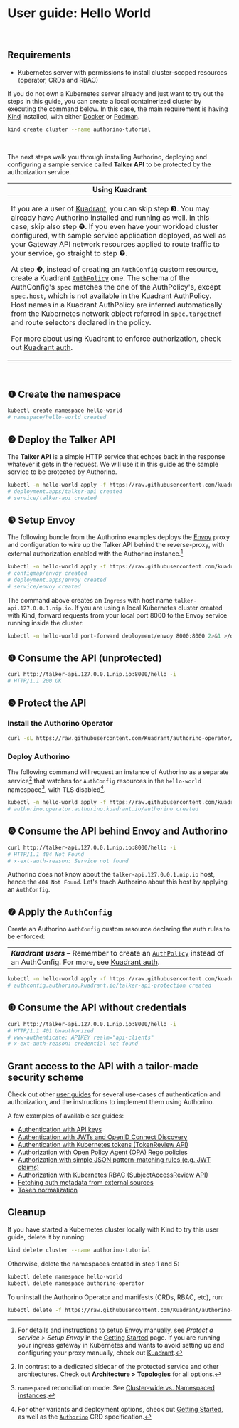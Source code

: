 # User guide: Hello World

<br/>

## Requirements

- Kubernetes server with permissions to install cluster-scoped resources (operator, CRDs and RBAC)

If you do not own a Kubernetes server already and just want to try out the steps in this guide, you can create a local containerized cluster by executing the command below. In this case, the main requirement is having [Kind](https://kind.sigs.k8s.io) installed, with either [Docker](https://www.docker.com/) or [Podman](https://podman.io/).

```sh
kind create cluster --name authorino-tutorial
```

<br/>

The next steps walk you through installing Authorino, deploying and configuring a sample service called **Talker API** to be protected by the authorization service.

<table>
  <thead>
    <tr>
      <th>Using Kuadrant</th>
    </tr>
  </thead>
  <tbody>
    <tr>
      <td>
        <p>If you are a user of <a href="https://kuadrant.io">Kuadrant</a>, you can skip step ❸. You may already have Authorino installed and running as well. In this case, skip also step ❺. If you even have your workload cluster configured, with sample service application deployed, as well as your Gateway API network resources applied to route traffic to your service, go straight to step ❼.</p>
        <p>At step ❼, instead of creating an <code>AuthConfig</code> custom resource, create a Kuadrant <a href="https://docs.kuadrant.io/kuadrant-operator/doc/reference/authpolicy"><code>AuthPolicy</code></a> one. The schema of the AuthConfig's <code>spec</code> matches the one of the AuthPolicy's, except <code>spec.host</code>, which is not available in the Kuadrant AuthPolicy. Host names in a Kuadrant AuthPolicy are inferred automatically from the Kubernetes network object referred in <code>spec.targetRef</code> and route selectors declared in the policy.</p>
        <p>For more about using Kuadrant to enforce authorization, check out <a href="https://docs.kuadrant.io/kuadrant-operator/doc/auth">Kuadrant auth</a>.</p>
      </td>
    </tr>
  </tbody>
</table>

<br/>

## ❶ Create the namespace

```sh
kubectl create namespace hello-world
# namespace/hello-world created
```

## ❷ Deploy the Talker API

The **Talker API** is a simple HTTP service that echoes back in the response whatever it gets in the request. We will use it in this guide as the sample service to be protected by Authorino.

```sh
kubectl -n hello-world apply -f https://raw.githubusercontent.com/kuadrant/authorino-examples/main/talker-api/talker-api-deploy.yaml
# deployment.apps/talker-api created
# service/talker-api created
```

## ❸ Setup Envoy

The following bundle from the Authorino examples deploys the [Envoy](https://envoyproxy.io/) proxy and configuration to wire up the Talker API behind the reverse-proxy, with external authorization enabled with the Authorino instance.[^4]

[^4]: For details and instructions to setup Envoy manually, see _Protect a service > Setup Envoy_ in the [Getting Started](../getting-started.md#step-setup-envoy) page. If you are running your ingress gateway in Kubernetes and wants to avoid setting up and configuring your proxy manually, check out [Kuadrant](https://kuadrant.io).

```sh
kubectl -n hello-world apply -f https://raw.githubusercontent.com/kuadrant/authorino-examples/main/hello-world/envoy-deploy.yaml
# configmap/envoy created
# deployment.apps/envoy created
# service/envoy created
```

The command above creates an `Ingress` with host name `talker-api.127.0.0.1.nip.io`. If you are using a local Kubernetes cluster created with Kind, forward requests from your local port 8000 to the Envoy service running inside the cluster:

```sh
kubectl -n hello-world port-forward deployment/envoy 8000:8000 2>&1 >/dev/null &
```

## ❹ Consume the API (unprotected)

```sh
curl http://talker-api.127.0.0.1.nip.io:8000/hello -i
# HTTP/1.1 200 OK
```

## ❺ Protect the API

### Install the Authorino Operator

```sh
curl -sL https://raw.githubusercontent.com/Kuadrant/authorino-operator/main/utils/install.sh | bash -s
```

### Deploy Authorino

The following command will request an instance of Authorino as a separate service[^1] that watches for `AuthConfig` resources in the `hello-world` namespace[^2], with TLS disabled[^3].

```sh
kubectl -n hello-world apply -f https://raw.githubusercontent.com/kuadrant/authorino-examples/main/hello-world/authorino.yaml
# authorino.operator.authorino.kuadrant.io/authorino created
```

[^1]: In contrast to a dedicated sidecar of the protected service and other architectures. Check out __Architecture > [Topologies](../architecture.md#topologies)__ for all options.
[^2]: `namespaced` reconciliation mode. See [Cluster-wide vs. Namespaced instances](../architecture.md#cluster-wide-vs-namespaced-instances).
[^3]: For other variants and deployment options, check out [Getting Started](../getting-started.md#step-request-an-authorino-instance), as well as the [`Authorino`](https://github.com/kuadrant/authorino-operator#the-authorino-custom-resource-definition-crd) CRD specification.


## ❻ Consume the API behind Envoy and Authorino

```sh
curl http://talker-api.127.0.0.1.nip.io:8000/hello -i
# HTTP/1.1 404 Not Found
# x-ext-auth-reason: Service not found
```

Authorino does not know about the `talker-api.127.0.0.1.nip.io` host, hence the `404 Not Found`. Let's teach Authorino about this host by applying an `AuthConfig`.

## ❼ Apply the `AuthConfig`

Create an Authorino `AuthConfig` custom resource declaring the auth rules to be enforced:

<table>
  <tbody>
    <tr>
      <td>
        <b><i>Kuadrant users –</i></b>
        Remember to create an <a href="https://docs.kuadrant.io/kuadrant-operator/doc/reference/authpolicy"><code>AuthPolicy</code></a> instead of an AuthConfig.
        For more, see <a href="https://docs.kuadrant.io/kuadrant-operator/doc/auth">Kuadrant auth</a>.
      </td>
    </tr>
  </tbody>
</table>

```sh
kubectl -n hello-world apply -f https://raw.githubusercontent.com/kuadrant/authorino-examples/main/hello-world/authconfig.yaml
# authconfig.authorino.kuadrant.io/talker-api-protection created
```

## ❽ Consume the API without credentials

```sh
curl http://talker-api.127.0.0.1.nip.io:8000/hello -i
# HTTP/1.1 401 Unauthorized
# www-authenticate: APIKEY realm="api-clients"
# x-ext-auth-reason: credential not found
```

## Grant access to the API with a tailor-made security scheme

Check out other [user guides](../user-guides.md) for several use-cases of authentication and authorization, and the instructions to implement them using Authorino.

A few examples of available ser guides:
- [Authentication with API keys](api-key-authentication.md)
- [Authentication with JWTs and OpenID Connect Discovery](oidc-jwt-authentication.md)
- [Authentication with Kubernetes tokens (TokenReview API)](kubernetes-tokenreview.md)
- [Authorization with Open Policy Agent (OPA) Rego policies](opa-authorization.md)
- [Authorization with simple JSON pattern-matching rules (e.g. JWT claims)](json-pattern-matching-authorization.md)
- [Authorization with Kubernetes RBAC (SubjectAccessReview API)](kubernetes-subjectaccessreview.md)
- [Fetching auth metadata from external sources](external-metadata.md)
- [Token normalization](token-normalization.md)

## Cleanup

If you have started a Kubernetes cluster locally with Kind to try this user guide, delete it by running:

```sh
kind delete cluster --name authorino-tutorial
```

Otherwise, delete the namespaces created in step 1 and 5:

```sh
kubectl delete namespace hello-world
kubectl delete namespace authorino-operator
```

To uninstall the Authorino Operator and manifests (CRDs, RBAC, etc), run:

```sh
kubectl delete -f https://raw.githubusercontent.com/Kuadrant/authorino-operator/main/config/deploy/manifests.yaml
```
